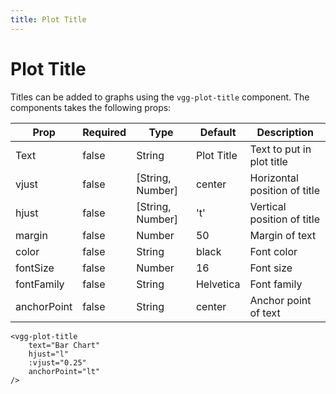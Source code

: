 ```yaml
---
title: Plot Title
---
```


# Plot Title

Titles can be added to graphs using the `vgg-plot-title` component. The components takes the following props:

Prop      | Required | Type      | Default    |  Description 
----------|----------|-----------|------------|----------------------------
Text      | false    | String    | Plot Title | Text to put in plot title
vjust     | false    | [String, Number] | center     | Horizontal position of title
hjust     | false    | [String, Number]   |'t'         | Vertical position of title
margin    | false    | Number    | 50         | Margin of text
color     | false    | String    | black      | Font color
fontSize  | false    | Number    | 16         | Font size
fontFamily| false    | String    | Helvetica  | Font family
anchorPoint| false   | String    | center     | Anchor point of text

```
<vgg-plot-title
	text="Bar Chart"
	hjust="l"
	:vjust="0.25"
	anchorPoint="lt"
/>
```